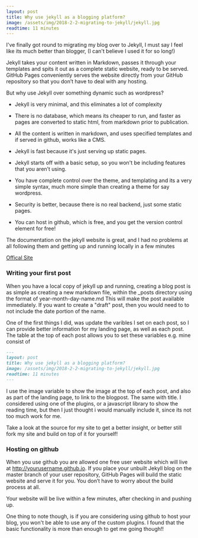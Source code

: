 ```yaml
---
layout: post
title: Why use jekyll as a blogging platform? 
image: /assets/img/2018-2-2-migrating-to-jekyll/jekyll.jpg
readtime: 11 minutes
---
```


I've finally got round to migrating my blog over to Jekyll, I must say I feel like its much better than blogger, (I can't believe I used it for so long!)


Jekyll takes your content written in Markdown, passes it through your templates and spits it out as a complete static website, ready to be served. GitHub Pages conveniently serves the website directly from your GitHub repository so that you don’t have to deal with any hosting.


But why use Jekyll over something dynamic such as wordpress?

- Jekyll is very minimal, and this eliminates a lot of complexity

- There is no database, which means its cheaper to run, and faster as pages are converted to static html, from markdown prior to publication.

- All the content is written in markdown, and uses specified templates and if served in github, works like a CMS.

- Jekyll is fast because it's just serving up static pages.

- Jekyll starts off with a basic setup, so you won't be including features that you aren’t using.

- You have complete control over the theme, and templating and its a very simple syntax, much more simple than creating a theme for say wordpress.

- Security is better, because there is no real backend, just some static pages.

- You can host in github, which is free, and you get the version control element for free!

The documentation on the jekyll website is great, and I had no problems at all following them and getting up and running locally in a few minutes

[Offical Site](https://jekyllrb.com/docs/quickstart/)

### Writing your first post

When you have a local copy of jekyll up and running, creating a blog post is as simple as creating a new markdown file, within the _posts directory using the format of year-month-day-name.md This will make the post available immediately. If you want to create a "draft" post, then you would need to to not include the date portion of the name.

One of the first things I did, was update the varibles I set on each post, so I can provide better information for my landing page, as well as each post.
The table at the top of each post allows you to set these variables e.g. mine consist of

```md
---
layout: post
title: Why use jekyll as a blogging platform? 
image: /assets/img/2018-2-2-migrating-to-jekyll/jekyll.jpg
readtime: 11 minutes
---
```

I use the image variable to show the image at the top of each post, and also as part of the landing page, to link to the blogpost. The same with title. I considered using one of the plugins, or a javascript library to show the reading time, but then I just thought i would manually include it, since its not too much work for me.

Take a look at the source for my site to get a better insight, or better still fork my site and build on top of it for yourself!

### Hosting on github

When you use github you are allowed one free user website which will live at http://yourusername.github.io.
If you place your unbuilt Jekyll blog on the master branch of your user repository, GitHub Pages will build the static website and serve it for you. You don’t have to worry about the build process at all.

Your website will be live within a few minutes, after checking in and pushing up.

One thing to note though, is if you are considering using github to host your blog, you won't be able to use any of the custom plugins. I found that the basic functionality is more than enough to get me going though!!
